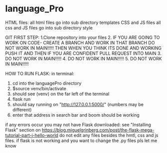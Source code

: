 # language_Pro
HTML files:
 all html files go into sub directory templates
CSS and JS files
  all css and JS files go into sub directory style
 
GIT FIRST STEP:
 1.Clone repository into your files
 2. IF YOU ARE GOING TO WORK ON CODE- CREATE A BRANCH AND WORK IN THAT BRANCH DO NOT WORK IN MAIN!!!!! THEN WHEN YOU
 THINK ITS DONE AND WORKING PUSH IT AND THEN IF YOU ARE CONFIDENT PULL REQUEST INTO MAIN
 3. DO NOT WORK IN MAIN!!!!!
 4. DO NOT WORK IN MAIN!!!!!
 5. DO NOT WORK IN MAIN!!!!!
 
HOW TO RUN FLASK:
in terminal:
  1. cd into the languagePro directory
  2. $source venv/bin/activate
  3. should see (venv) on the far left of the terminal
  4. flask run
  5. should say running on "http://127.0.0.1:5000/" (numbers may be different)
  6. enter that address in search bar and boom should be working
  
  if any errors occur you may not have Flask downloaded:
  see "Installing Flask" section on https://blog.miguelgrinberg.com/post/the-flask-mega-tutorial-part-i-hello-world
  do not edit any files besides the hmtl, css and js files. if flask is not working and you want to change the .py files pls let me know
